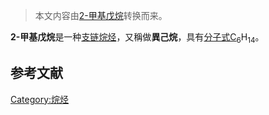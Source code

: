 > 本文内容由[2-甲基戊烷](https://zh.wikipedia.org/wiki/2-甲基戊烷)转换而来。


**2-甲基戊烷**是一种[支链](https://zh.wikipedia.org/wiki/支链 "wikilink")[烷烃](../Page/烷烃.md "wikilink")，又稱做**異己烷**，具有[分子式C](https://zh.wikipedia.org/wiki/分子式 "wikilink")<sub>6</sub>H<sub>14</sub>。

## 参考文献

[Category:烷烃](https://zh.wikipedia.org/wiki/Category:烷烃 "wikilink")